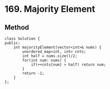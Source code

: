 # 169. Majority Element

## Method

```cpp=
class Solution {
public:
    int majorityElement(vector<int>& nums) {
        unordered_map<int, int> cnts;
        int half = nums.size()/2;
        for(int num: nums) {
            if(++cnts[num] > half) return num;
        }
        return -1;
    }
};
```
